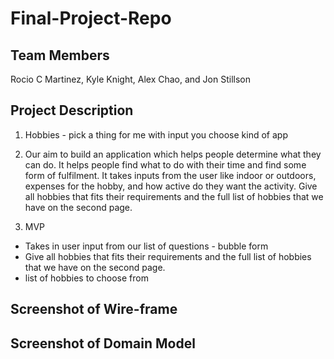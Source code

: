 # Final-Project-Repo

## Team Members

Rocio C Martinez, Kyle Knight, Alex Chao, and Jon Stillson

## Project Description

1. Hobbies - pick a thing for me with input you choose kind of app

2. Our aim to build an application which helps people determine what they can do. It helps people find what to do with their time and find some form of fulfilment. It takes inputs from the user like indoor or outdoors, expenses for the hobby, and how active do they want the activity. Give all hobbies that fits their requirements and the full list of hobbies that we have on the second page.

3. MVP

* Takes in user input from our list of questions - bubble form
* Give all hobbies that fits their requirements and the full list of hobbies that we have on the second page.
* list of hobbies to choose from

## Screenshot of Wire-frame


## Screenshot of Domain Model

